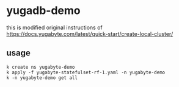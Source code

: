 # yugadb-demo

this is modified original instructions of https://docs.yugabyte.com/latest/quick-start/create-local-cluster/

## usage

```
k create ns yugabyte-demo
k apply -f yugabyte-statefulset-rf-1.yaml -n yugabyte-demo
k -n yugabyte-demo get all
```

